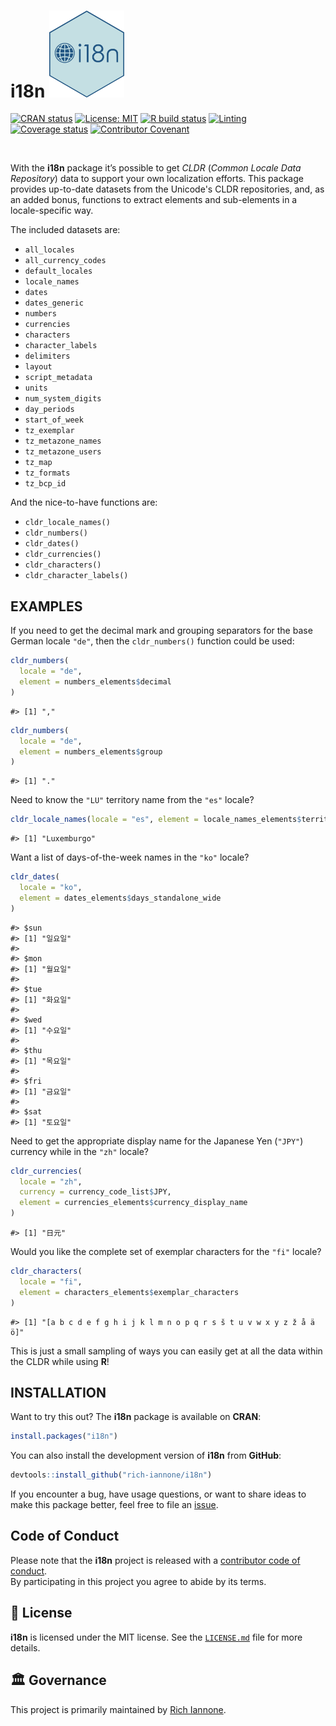 # i18n <img src="man/figures/logo.svg" style="text-align:right;" alt="" width="120" />

<!-- badges: start -->
<a href="https://cran.r-project.org/package=i18n"><img src="https://www.r-pkg.org/badges/version/i18n" alt="CRAN status" /></a>
<a href="https://opensource.org/licenses/MIT"><img src="https://img.shields.io/badge/License-MIT-yellow.svg" alt="License: MIT" /></a>
<a href="https://github.com/rich-iannone/i18n/actions"><img src="https://github.com/rich-iannone/i18n/workflows/R-CMD-check/badge.svg" alt="R build status" /></a>
<a href="https://github.com/rich-iannone/i18n/actions"><img src="https://github.com/rich-iannone/i18n/workflows/lint/badge.svg" alt="Linting" /></a>
<a href="https://app.codecov.io/gh/rich-iannone/i18n?branch=main"><img src="https://codecov.io/gh/rich-iannone/i18n/branch/main/graph/badge.svg" alt="Coverage status" /></a>
<a href="https://www.contributor-covenant.org/version/2/0/code_of_conduct/"><img src="https://img.shields.io/badge/Contributor%20Covenant-v2.0%20adopted-ff69b4.svg" alt="Contributor Covenant" /></a>
<!-- badges: end -->

<br />

With the **i18n** package it’s possible to get *CLDR* (*Common Locale Data Repository*) data to support your own localization efforts. This package provides up-to-date datasets from the Unicode's CLDR repositories, and, as an added bonus, functions to extract elements and sub-elements in a locale-specific way.

The included datasets are:

- `all_locales`
- `all_currency_codes`
- `default_locales`
- `locale_names`
- `dates`
- `dates_generic`
- `numbers`
- `currencies`
- `characters`
- `character_labels`
- `delimiters`
- `layout`
- `script_metadata`
- `units`
- `num_system_digits`
- `day_periods`
- `start_of_week`
- `tz_exemplar`
- `tz_metazone_names`
- `tz_metazone_users`
- `tz_map`
- `tz_formats`
- `tz_bcp_id`

And the nice-to-have functions are:

- `cldr_locale_names()`
- `cldr_numbers()`
- `cldr_dates()`
- `cldr_currencies()`
- `cldr_characters()`
- `cldr_character_labels()`

## EXAMPLES

If you need to get the decimal mark and grouping separators for the base German locale `"de"`, then the `cldr_numbers()` function could be used:

```r
cldr_numbers(
  locale = "de",
  element = numbers_elements$decimal
)
```
```
#> [1] ","
```

```r
cldr_numbers(
  locale = "de",
  element = numbers_elements$group
)
```
```
#> [1] "."
```

Need to know the `"LU"` territory name from the `"es"` locale?

```r
cldr_locale_names(locale = "es", element = locale_names_elements$territory_names)$LU
```
```
#> [1] "Luxemburgo"
```

Want a list of days-of-the-week names in the `"ko"` locale?

```r
cldr_dates(
  locale = "ko",
  element = dates_elements$days_standalone_wide
)
```
```
#> $sun
#> [1] "일요일"
#> 
#> $mon
#> [1] "월요일"
#> 
#> $tue
#> [1] "화요일"
#> 
#> $wed
#> [1] "수요일"
#> 
#> $thu
#> [1] "목요일"
#> 
#> $fri
#> [1] "금요일"
#> 
#> $sat
#> [1] "토요일"
```

Need to get the appropriate display name for the Japanese Yen (`"JPY"`) currency while in the `"zh"` locale?

```r
cldr_currencies(
  locale = "zh",
  currency = currency_code_list$JPY,
  element = currencies_elements$currency_display_name
)
```
```
#> [1] "日元"
```

Would you like the complete set of exemplar characters for the `"fi"` locale?

```r
cldr_characters(
  locale = "fi",
  element = characters_elements$exemplar_characters
)
```
```
#> [1] "[a b c d e f g h i j k l m n o p q r s š t u v w x y z ž å ä ö]"
```

This is just a small sampling of ways you can easily get at all the data within the CLDR while using **R**!

## INSTALLATION

Want to try this out? The **i18n** package is available on **CRAN**:

``` r
install.packages("i18n")
```

You can also install the development version of **i18n** from **GitHub**:

``` r
devtools::install_github("rich-iannone/i18n")
```

If you encounter a bug, have usage questions, or want to share ideas to make this package better, feel free to file an [issue](https://github.com/rich-iannone/i18n/issues).

## Code of Conduct

Please note that the **i18n** project is released with a [contributor code of conduct](https://www.contributor-covenant.org/version/2/0/code_of_conduct/).
<br>By participating in this project you agree to abide by its terms.

## 📄 License

**i18n** is licensed under the MIT license.
See the [`LICENSE.md`](LICENSE.md) file for more details.

## 🏛️ Governance

This project is primarily maintained by [Rich Iannone](https://twitter.com/riannone).

